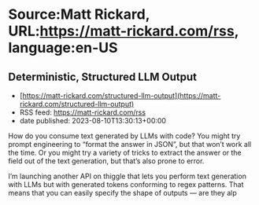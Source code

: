 # Source:Matt Rickard, URL:https://matt-rickard.com/rss, language:en-US

## Deterministic, Structured LLM Output
 - [https://matt-rickard.com/structured-llm-output](https://matt-rickard.com/structured-llm-output)
 - RSS feed: https://matt-rickard.com/rss
 - date published: 2023-08-10T13:30:13+00:00

How do you consume text generated by LLMs with code? You might try prompt engineering to “format the answer in JSON”, but that won’t work all the time. Or you might try a variety of tricks to extract the answer or the field out of the text generation, but that’s also prone to error.

I’m launching another API on thiggle that lets you perform text generation with LLMs but with generated tokens conforming to regex patterns. That means that you can easily specify the shape of outputs — are they alp

